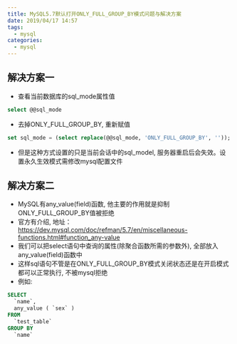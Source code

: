```yaml
---
title: MySQL5.7默认打开ONLY_FULL_GROUP_BY模式问题与解决方案
date: 2019/04/17 14:57
tags:
  - mysql
categories:
  - mysql
---
```


## 解决方案一

* 查看当前数据库的sql_mode属性值

```sql
select @@sql_mode
```

* 去掉ONLY_FULL_GROUP_BY, 重新赋值

```sql
set sql_mode = (select replace(@@sql_mode, 'ONLY_FULL_GROUP_BY', ''));
```

* 但是这种方式设置的只是当前会话中的sql_model, 服务器重启后会失效。设置永久生效模式需修改mysql配置文件

## 解决方案二

* MySQL有any_value(field)函数, 他主要的作用就是抑制ONLY_FULL_GROUP_BY值被拒绝
* 官方有介绍, 地址：<https://dev.mysql.com/doc/refman/5.7/en/miscellaneous-functions.html#function_any-value>
* 我们可以把select语句中查询的属性(除聚合函数所需的参数外), 全部放入any_value(field)函数中
* 这样sql语句不管是在ONLY_FULL_GROUP_BY模式关闭状态还是在开启模式都可以正常执行, 不被mysql拒绝
* 例如:

```sql
SELECT
  `name`,
  any_value ( `sex` )
FROM
  `test_table`
GROUP BY
  `name`
```